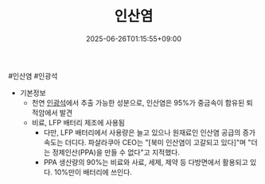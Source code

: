 ﻿---
title: "인산염"
date: 2025-06-26T01:15:55+09:00
lastmod: 2025-06-26T01:15:55+09:00
type: docs
sidebar:
  open: true
weight: 11
---
<div style="display:none">
  <meta property="article:published_time" content="2025-06-25T16:15:55Z" />
  <meta property="article:modified_time" content="2025-06-25T16:15:55Z" />
</div>
#인산염 #인광석

- 기본정보
	- 천연 [인광석](/industry-study/인광석/)에서 추출 가능한 성분으로, 인산염은 95%가 중금속이 함유된 퇴적암에서 발견
	- 비료, LFP 배터리 제조에 사용됨 
		- 다만, LFP 배터리에서 사용량은 늘고 있으나 원재료인 인산염 공급의 증가 속도는 더디다. 파살라쿠아 CEO는 "[북미 인산염이 고갈되고 있다]"며 "더는 정제인산(PPA)을 만들 수 없다"고 지적했다.
		- PPA 생산량의 90%는 비료와 사료, 세제, 제약 등 다방면에서 활용되고 있다. 10%만이 배터리에 쓰인다.
